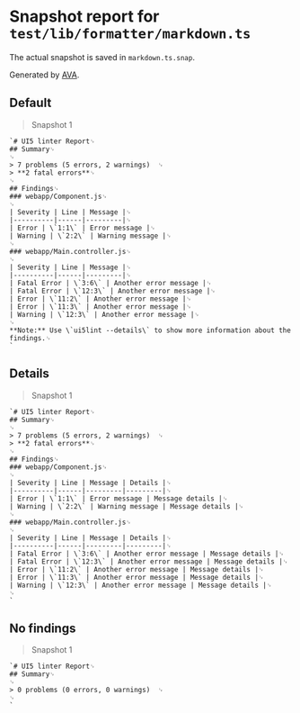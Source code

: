 # Snapshot report for `test/lib/formatter/markdown.ts`

The actual snapshot is saved in `markdown.ts.snap`.

Generated by [AVA](https://avajs.dev).

## Default

> Snapshot 1

    `# UI5 linter Report␊
    ## Summary␊
    ␊
    > 7 problems (5 errors, 2 warnings)  ␊
    > **2 fatal errors**␊
    ␊
    ## Findings␊
    ### webapp/Component.js␊
    ␊
    | Severity | Line | Message |␊
    |----------|------|---------|␊
    | Error | \`1:1\` | Error message |␊
    | Warning | \`2:2\` | Warning message |␊
    ␊
    ### webapp/Main.controller.js␊
    ␊
    | Severity | Line | Message |␊
    |----------|------|---------|␊
    | Fatal Error | \`3:6\` | Another error message |␊
    | Fatal Error | \`12:3\` | Another error message |␊
    | Error | \`11:2\` | Another error message |␊
    | Error | \`11:3\` | Another error message |␊
    | Warning | \`12:3\` | Another error message |␊
    ␊
    **Note:** Use \`ui5lint --details\` to show more information about the findings.␊
    `

## Details

> Snapshot 1

    `# UI5 linter Report␊
    ## Summary␊
    ␊
    > 7 problems (5 errors, 2 warnings)  ␊
    > **2 fatal errors**␊
    ␊
    ## Findings␊
    ### webapp/Component.js␊
    ␊
    | Severity | Line | Message | Details |␊
    |----------|------|---------|---------|␊
    | Error | \`1:1\` | Error message | Message details |␊
    | Warning | \`2:2\` | Warning message | Message details |␊
    ␊
    ### webapp/Main.controller.js␊
    ␊
    | Severity | Line | Message | Details |␊
    |----------|------|---------|---------|␊
    | Fatal Error | \`3:6\` | Another error message | Message details |␊
    | Fatal Error | \`12:3\` | Another error message | Message details |␊
    | Error | \`11:2\` | Another error message | Message details |␊
    | Error | \`11:3\` | Another error message | Message details |␊
    | Warning | \`12:3\` | Another error message | Message details |␊
    ␊
    `

## No findings

> Snapshot 1

    `# UI5 linter Report␊
    ## Summary␊
    ␊
    > 0 problems (0 errors, 0 warnings)  ␊
    ␊
    `
